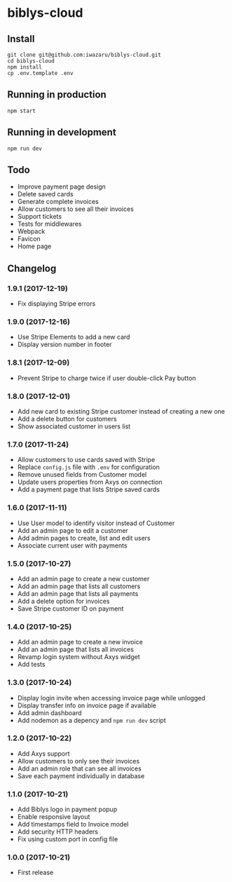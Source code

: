 # biblys-cloud

## Install

    git clone git@github.com:iwazaru/biblys-cloud.git
    cd biblys-cloud
    npm install
    cp .env.template .env

## Running in production

    npm start

## Running in development

    npm run dev

## Todo

* Improve payment page design
* Delete saved cards
* Generate complete invoices
* Allow customers to see all their invoices
* Support tickets
* Tests for middlewares
* Webpack
* Favicon
* Home page

## Changelog

### 1.9.1 (2017-12-19)
* Fix displaying Stripe errors

### 1.9.0 (2017-12-16)
* Use Stripe Elements to add a new card
* Display version number in footer

### 1.8.1 (2017-12-09)
* Prevent Stripe to charge twice if user double-click Pay button

### 1.8.0 (2017-12-01)
* Add new card to existing Stripe customer instead of creating a new one
* Add a delete button for customers
* Show associated customer in users list

### 1.7.0 (2017-11-24)
* Allow customers to use cards saved with Stripe
* Replace `config.js` file with `.env` for configuration
* Remove unused fields from Customer model
* Update users properties from Axys on connection
* Add a payment page that lists Stripe saved cards

### 1.6.0 (2017-11-11)
* Use User model to identify visitor instead of Customer
* Add an admin page to edit a customer
* Add admin pages to create, list and edit users
* Associate current user with payments

### 1.5.0 (2017-10-27)
* Add an admin page to create a new customer
* Add an admin page that lists all customers
* Add an admin page that lists all payments
* Add a delete option for invoices
* Save Stripe customer ID on payment

### 1.4.0 (2017-10-25)
* Add an admin page to create a new invoice
* Add an admin page that lists all invoices
* Revamp login system without Axys widget
* Add tests

### 1.3.0 (2017-10-24)
* Display login invite when accessing invoice page while unlogged
* Display transfer info on invoice page if available
* Add admin dashboard
* Add nodemon as a depency and `npm run dev` script

### 1.2.0 (2017-10-22)
* Add Axys support
* Allow customers to only see their invoices
* Add an admin role that can see all invoices
* Save each payment individually in database

### 1.1.0 (2017-10-21)
* Add Biblys logo in payment popup
* Enable responsive layout
* Add timestamps field to Invoice model
* Add security HTTP headers
* Fix using custom port in config file

### 1.0.0 (2017-10-21)
* First release
